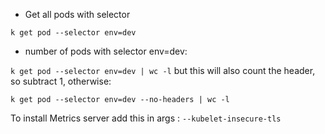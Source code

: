 - Get all pods with selector

`k get pod --selector env=dev`

- number of pods with selector env=dev:

`k get pod --selector env=dev | wc -l` but this will also count the header, so subtract 1, otherwise:

`k get pod --selector env=dev --no-headers | wc -l`

To install Metrics server add this in args : `--kubelet-insecure-tls`

